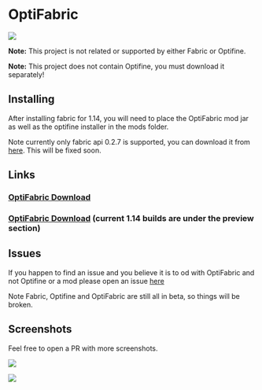 # OptiFabric

![](https://ss.modmuss50.me/javaw_2019-05-22_20-33-34.jpg)

__Note:__ This project is not related or supported by either Fabric or Optifine.

__Note:__ This project does not contain Optifine, you must download it separately!

## Installing

After installing fabric for 1.14, you will need to place the OptiFabric mod jar as well as the optifine installer in the mods folder.

Note currently only fabric api 0.2.7 is supported, you can download it from [here](https://minecraft.curseforge.com/projects/fabric/files/2702281). This will be fixed soon.

## Links

### [OptiFabric Download](https://github.com/modmuss50/OptiFabric/releases)

### [OptiFabric Download](https://optifine.net/downloads) (current 1.14 builds are under the preview section)

## Issues

If you happen to find an issue and you believe it is to od with OptiFabric and not Optifine or a mod please open an issue [here](https://github.com/modmuss50/OptiFabric/issues) 


Note Fabric, Optifine and OptiFabric are still all in beta, so things will be broken.

## Screenshots

Feel free to open a PR with more screenshots.

![](https://ss.modmuss50.me/javaw_2019-05-22_20-36-25.jpg)

![](https://ss.modmuss50.me/javaw_2019-05-22_19-49-41.jpg)